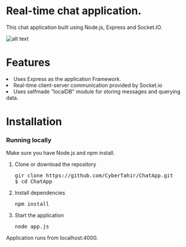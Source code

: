 # Real-time chat application.

This chat application built using Node.js, Express and Socket.IO.

![alt text](https://dl.dropboxusercontent.com/scl/fi/d5n9riww27ca6ch2lpo1j/ChatApp.png?rlkey=appbbxp1moq9t6t7dqusl36kt&dl=0)


# Features
<li>Uses Express as the application Framework.</li>
<li>Real-time client-server communication provided by Socket.io</li>
<li>Uses selfmade "localDB" module for storing messages and querying data.</li>


# Installation

### Running locally

Make sure you have Node.js and npm install.

 1. Clone or download the repository
    <pre>gir clone https://github.com/CyberTahir/ChatApp.git
    $ cd ChatApp</pre>
 2. Install dependencies
    <pre>npm install</pre>
 3. Start the application
    <pre>node app.js</pre>

 Application runs from localhost:4000.